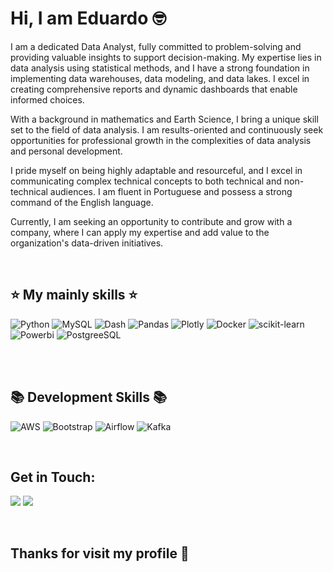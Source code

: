 # Hi, I am Eduardo :nerd_face:
I am a dedicated Data Analyst, fully committed to problem-solving and providing valuable insights to support decision-making. My expertise lies in data analysis using statistical methods, and I have a strong foundation in implementing data warehouses, data modeling, and data lakes. I excel in creating comprehensive reports and dynamic dashboards that enable informed choices.

With a background in mathematics and Earth Science, I bring a unique skill set to the field of data analysis. I am results-oriented and continuously seek opportunities for professional growth in the complexities of data analysis and personal development.

I pride myself on being highly adaptable and resourceful, and I excel in communicating complex technical concepts to both technical and non-technical audiences. I am fluent in Portuguese and possess a strong command of the English language.

Currently, I am seeking an opportunity to contribute and grow with a company, where I can apply my expertise and add value to the organization's data-driven initiatives.

<br>


## :star: My mainly skills :star:

<div>
  
![Python](https://img.shields.io/badge/python-3670A0?style=for-the-badge&logo=python&logoColor=ffdd54)  ![MySQL](https://img.shields.io/badge/mysql-%2300f.svg?style=for-the-badge&logo=mysql&logoColor=white)   ![Dash](https://img.shields.io/badge/dash-008DE4?style=for-the-badge&logo=dash&logoColor=white)   ![Pandas](https://img.shields.io/badge/pandas-%23150458.svg?style=for-the-badge&logo=pandas&logoColor=white) 	![Plotly](https://img.shields.io/badge/Plotly-%233F4F75.svg?style=for-the-badge&logo=plotly&logoColor=white) ![Docker](https://img.shields.io/badge/Docker-2CA5E0?style=for-the-badge&logo=docker&logoColor=white) ![scikit-learn](https://img.shields.io/badge/scikit--learn-%23F7931E.svg?style=for-the-badge&logo=scikit-learn&logoColor=white)   ![Powerbi](https://img.shields.io/badge/-PowerBi-FFFF00?style=for-the-badge&logo=powerbi&logoColor=white) ![PostgreeSQL](https://img.shields.io/badge/PostgreSQL-316192?style=for-the-badge&logo=postgresql&logoColor=white)
  
<br>

 
</div>

<br>

## :books: Development Skills :books:

<div>

![AWS](https://img.shields.io/badge/AWS-%23FF9900.svg?style=for-the-badge&logo=amazon-aws&logoColor=white) ![Bootstrap](https://img.shields.io/badge/bootstrap-%23563D7C.svg?style=for-the-badge&logo=bootstrap&logoColor=white) ![Airflow](https://img.shields.io/badge/Airflow-017CEE?style=for-the-badge&logo=Apache%20Airflow&logoColor=white) ![Kafka](https://img.shields.io/badge/Apache_Kafka-231F20?style=for-the-badge&logo=apache-kafka&logoColor=white)

</div>  

<br>

## Get in Touch:

<div>

<a href = "mailto:edu.amarante18@gmail.com"><img src="https://img.shields.io/badge/Gmail-D14836?style=for-the-badge&logo=gmail&logoColor=white" target="_blank"></a>
<a href="https://www.linkedin.com/in/eduardo-amarante/" target="_blank"><img src="https://img.shields.io/badge/-LinkedIn-%230077B5?style=for-the-badge&logo=linkedin&logoColor=white" target="_blank"></a>  

</div>

<br>

## Thanks for visit my profile :wave:



